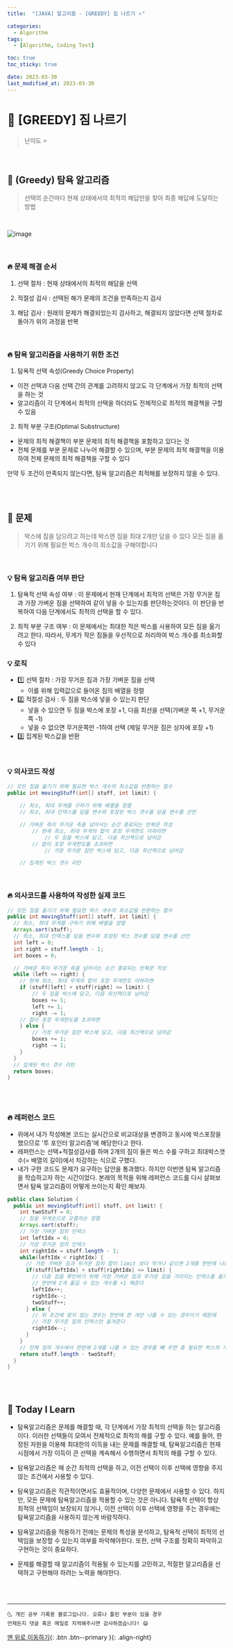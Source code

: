 ```yaml
---
title:  "[JAVA] 알고리즘 - [GREEDY] 짐 나르기 ⭐"

categories:
  - Algorithm
tags:
  - [Algorithm, Coding Test]

toc: true
toc_sticky: true

date: 2023-03-30
last_modified_at: 2023-03-30
---
```


# 📌 [GREEDY] 짐 나르기

> 난이도 ⭐

<br>


## 🚀 (Greedy) 탐욕 알고리즘

> 선택의 순간마다 현재 상태에서의 최적의 해답만을 찾아 최종 해답에 도달하는 방법

<br>

![image](https://user-images.githubusercontent.com/124750905/228829733-6e665032-2c03-4392-a181-5a1b710ff2d2.png)

<br>

### 🔥 문제 해결 순서

1. 선택 절차 : 현재 상태에서의 최적의 해답을 선택


2. 적절성 검사 : 선택된 해가 문제의 조건을 만족하는지 검사


3. 해답 검사 : 원래의 문제가 해결되었는지 검사하고, 해결되지 않았다면 선택 절차로 돌아가 위의 과정을 반복

<br>

### 🔥 탐욕 알고리즘을 사용하기 위한 조건

1. 탐욕적 선택 속성(Greedy Choice Property)
  * 이전 선택과 다음 선택 간의 관계를 고려하지 않고도 각 단계에서 가장 최적의 선택을 하는 것
  * 알고리즘이 각 단계에서 최적의 선택을 하더라도 전체적으로 최적의 해결책을 구할 수 있음


2. 최적 부분 구조(Optimal Substructure)
  * 문제의 최적 해결책이 부분 문제의 최적 해결책을 포함하고 있다는 것
  * 전체 문제를 부분 문제로 나누어 해결할 수 있으며, 부분 문제의 최적 해결책을 이용하여 전체 문제의 최적 해결책을 구할 수 있다

만약 두 조건이 만족되지 않는다면, 탐욕 알고리즘은 최적해를 보장하지 않을 수 있다.

<br><br>

## 🚀 문제

> 박스에 짐을 담으려고 하는데 박스엔 짐을 최대 2개만 담을 수 있다
> 모든 짐을 옮기기 위해 필요한 박스 개수의 최소값을 구해야합니다

<br>

### 💡 탐욕 알고리즘 여부 판단

1. 탐욕적 선택 속성 여부
   : 이 문제에서 현재 단계에서 최적의 선택은 가장 무거운 짐과 가장 가벼운 짐을 선택하여 같이 넣을 수 있는지를 판단하는것이다. 이 판단을 반복하여 다음 단계에서도 최적의 선택을 할 수 있다.

2. 최적 부분 구조 여부
   : 이 문제에서는 최대한 적은 박스를 사용하여 모든 짐을 옮기려고 한다. 따라서, 무게가 작은 짐들을 우선적으로 처리하여 박스 개수를 최소화할 수 있다

### 💡 로직

- 1️⃣ 선택 절차 : 가장 무거운 짐과 가장 가벼운 짐을 선택
  - 이를 위해 입력값으로 들어온 짐의 배열을 정렬
- 2️⃣ 적절성 검사 : 두 짐을 박스에 넣을 수 있는지 판단
  - 넣을 수 있으면 두 짐을 박스에 포장 +1, 다음 최선을 선택(가벼운 쪽 +1, 무거운쪽 -1)
  - 넣을 수 없으면 무거운쪽만 -1하여 선택 (제일 무거운 짐은 상자에 포장 +1)
- 3️⃣ 집계된 박스값을 반환

<br>

### 💡 의사코드 작성

```java
// 모든 짐을 옮기기 위해 필요한 박스 개수의 최소값을 반환하는 함수
public int movingStuff(int[] stuff, int limit) {
    
    // 최소, 최대 무게를 구하기 위해 배열을 정렬
    // 최소, 최대 인덱스를 담을 변수와 포장된 박스 갯수를 담을 변수를 선언

    // 가벼운 측이 무거운 측을 넘어서는 순간 종료되는 반복문 작성
        // 현재 최소, 최대 무게의 합이 포장 무게한도 이하라면 
            // 두 짐을 박스에 담고, 다음 최선책으로 넘어감
        // 합이 포장 무게한도를 초과하면
            // 가장 무거운 짐만 박스에 담고, 다음 최선책으로 넘어감

    // 집계된 박스 갯수 리턴
```
<br>

### 🔥 의사코드를 사용하여 작성한 실제 코드

```java
// 모든 짐을 옮기기 위해 필요한 박스 개수의 최소값을 반환하는 함수
public int movingStuff(int[] stuff, int limit) {
  // 최소, 최대 무게를 구하기 위해 배열을 정렬
  Arrays.sort(stuff);
  // 최소, 최대 인덱스를 담을 변수와 포장된 박스 갯수를 담을 변수를 선언
  int left = 0;
  int right = stuff.length - 1;
  int boxes = 0;

  // 가벼운 측이 무거운 측을 넘어서는 순간 종료되는 반복문 작성
  while (left <= right) {
    // 현재 최소, 최대 무게의 합이 포장 무게한도 이하라면 
    if (stuff[left] + stuff[right] <= limit) {
        // 두 짐을 박스에 담고, 다음 최선책으로 넘어감
        boxes += 1;
        left += 1;
        right -= 1;
    // 합이 포장 무게한도를 초과하면
    } else {
        // 가장 무거운 짐만 박스에 담고, 다음 최선책으로 넘어감
        boxes += 1;
        right -= 1;
    }
  }
  // 집계된 박스 갯수 리턴
  return boxes;
} 
```

<br><br>

### 🔥 레퍼런스 코드

* 위에서 내가 작성해본 코드는 실시간으로 비교대상을 변경하고 동시에 박스포장을 했으므로 '투 포인터 알고리즘'에 해당한다고 한다.
* 레퍼런스는 선택+적절성검사를 하며 2개의 짐이 들은 박스 수를 구하고 최대박스갯수(= 배열의 길이)에서 차감하는 식으로 구했다.
* 내가 구한 코드도 문제가 요구하는 답안을 통과했다. 하지만 이번엔 탐욕 알고리즘을 학습하고자 하는 시간이었다. 본래의 목적을 위해 레퍼런스 코드를 다시 살펴보면서 탐욕 알고리즘이 어떻게 쓰이는지 확인 해보자.

```java
public class Solution {
  public int movingStuff(int[] stuff, int limit) {
    int twoStuff = 0;
    // 짐을 무게순으로 오름차순 정렬
    Arrays.sort(stuff);
    // 가장 가벼운 짐의 인덱스
    int leftIdx = 0;
    // 가장 무거운 짐의 인덱스
    int rightIdx = stuff.length - 1;
    while(leftIdx < rightIdx) {
      // 가장 가벼운 짐과 무거운 짐의 합이 limit 보다 작거나 같으면 2개를 한번에 나를 수 있다
      if(stuff[leftIdx] + stuff[rightIdx] <= limit) {
        // 다음 짐을 확인하기 위해 가장 가벼운 짐과 무거운 짐을 가리키는 인덱스를 옮겨주고
        // 한번에 2개 옮길 수 있는 개수를 +1 해준다
        leftIdx++;
        rightIdx--;
        twoStuff++;
      } else {
        // 위 조건에 맞지 않는 경우는 한번에 한 개만 나를 수 있는 경우이기 때문에
        // 가장 무거운 짐의 인덱스만 옮겨준다
        rightIdx--;
      }
    }
    // 전체 짐의 개수에서 한번에 2개를 나를 수 있는 경우를 빼 주면 총 필요한 박스의 개수를 구할 수 있다
    return stuff.length - twoStuff;
  }
}

```
<br><br>

## 📌 Today I Learn

* 탐욕알고리즘은 문제를 해결할 때, 각 단계에서 가장 최적의 선택을 하는 알고리즘이다. 이러한 선택들이 모여서 전체적으로 최적의 해를 구할 수 있다.
  예를 들어, 한정된 자원을 이용해 최대한의 이득을 내는 문제를 해결할 때, 탐욕알고리즘은 현재 시점에서 가장 이득이 큰 선택을 계속해서 수행하면서 최적의 해를 구할 수 있다.

* 탐욕알고리즘은 매 순간 최적의 선택을 하고, 이전 선택이 이후 선택에 영향을 주지 않는 조건에서 사용할 수 있다.

* 탐욕알고리즘은 직관적이면서도 효율적이며, 다양한 문제에서 사용할 수 있다. 하지만, 모든 문제에 탐욕알고리즘을 적용할 수 있는 것은 아니다. 탐욕적 선택이 항상 최적의 선택임이 보장되지 않거나, 이전 선택이 이후 선택에 영향을 주는 경우에는 탐욕알고리즘을 사용하지 않는게 바람직하다.

* 탐욕알고리즘을 적용하기 전에는 문제의 특성을 분석하고, 탐욕적 선택이 최적의 선택임을 보장할 수 있는지 여부를 파악해야한다. 또한, 선택 구조를 정확히 파악하고 구현하는 것이 중요하다.

* 문제를 해결할 때 알고리즘이 적용될 수 있는지를 고민하고, 적절한 알고리즘을 선택하고 구현해야 하려는 노력을 해야한다.

<br><br>

***


    🌜 개인 공부 기록용 블로그입니다. 오류나 틀린 부분이 있을 경우 
    언제든지 댓글 혹은 메일로 지적해주시면 감사하겠습니다! 😄


[맨 위로 이동하기](#){: .btn .btn--primary }{: .align-right}